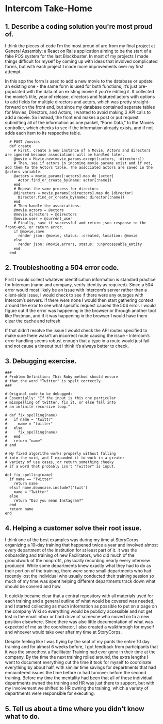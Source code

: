 # Intercom Take-Home

## 1. Describe a coding solution you're most proud of.

I think the pieces of code I’m the most proud of are from my final project at General Assembly: a React on Rails application aiming to be the start of a fake POS system for the last Blockbuster. In most of my projects I made things difficult for myself by coming up with ideas that involved complicated forms, but with each project I made more improvements over my first attempt. 

In this app the form is used to add a new movie to the database or update an existing one - the same form is used for both functions, it’s just pre-populated with the data of an existing movie if you’re editing it. It collected the movie’s title, year of release, directors and featured actors with options to add fields for multiple directors and actors, which was pretty straight-forward on the front end, but since my database contained separate tables for Movies, Directors, and Actors, I wanted to avoid making 3 API calls to add a movie. So instead, the front end makes a post or put request submitting all of the information as one packet, “Form Data,” to the Movies controller, which checks to see if the information already exists, and if not adds each item to its respective table.

```
  # POST /movies
  def create
    # First, create a new instance of a Movie. Actors and directors are ignored because associations will be handled later.
    @movie = Movie.new(movie_params.except(:actors, :directors))
    # Then, see if actors in incoming movie params exist and if not, add them to the Actors table. The associated actors are saved in the @actors variable.
    @actors = movie_params[:actors].map do |actor|
      Actor.find_or_create_by(name: actor[:name])
    end
    # Repeat the same process for directors
    @directors = movie_params[:directors].map do |director|
      Director.find_or_create_by(name: director[:name])
    end
    # Then handle the associations.
    @movie.actors = @actors
    @movie.directors = @directors
    @movie.user = @current_user
    # Finally, save if successful and return json response to the front-end, or return error. 
    if @movie.save
      render json: @movie, status: :created, location: @movie
    else
      render json: @movie.errors, status: :unprocessable_entity
    end
  end
```

## 2. Troubleshooting a 504 error code.

First I would collect whatever identification information is standard practice for Intercom (name and company, verify identity as required). Since a 504 error would most likely be an issue with Intercom’s server rather than a client-side issue, I would check to see if there were any outages with Intercom’s servers. If there were none I would then start gathering context around the error to see what specific request caused the 504 error. I would figure out if the error was happening in the browser or through another tool like Postman, and if it was happening in the browser I would have them clear the cache and refresh. 

If that didn’t resolve the issue I would check the API routes specified to make sure there wasn’t an incorrect route causing the issue - Intercom’s error handling seems robust enough that a typo in a route would just fail and not cause a timeout but I think it’s always better to check.

## 3. Debugging exercise.
```
###
# Problem Definition: This Ruby method should ensure 
# that the word "Twitter" is spelt correctly. 
###

# Original code to be debugged:
# Essentially: "If the input is this one particular 
# misspelling of twitter, fix it, or else fall into 
# an infinite recursive loop."

# def fix_spelling(name)
#   if name = "twittr"
#     name = "twitter"
#   else 
#     fix_spelling(name)
#   end   
#   return "name"
# end

# My fixed algorithm works properly without falling
# into the void, and I expanded it to work in a greater
# variety of use cases, or return something cheeky
# if a word that probably isn't "Twitter" is input.

def fix_spelling(name)
  if name == "Twitter"
    return name
  elsif name.downcase.include?('twit')
    name = "Twitter"
  else 
    return "Did you mean Instagram?"
  end
  return name
end
```

## 4. Helping a customer solve their root issue.

I think one of the best examples was during my time at StoryCorps organizing a 10-day training that happened twice a year and involved almost every department of the institution for at least part of it. It was the onboarding and training of new Facilitators, who did much of the groundwork of the nonprofit, physically recording nearly every interview produced. While some departments knew exactly what they had to do as their portion of the training, there were some small departments who had recently lost the individual who usually conducted their training session so much of my time was spent helping different departments track down what should be covered and how. 

It quickly became clear that a central repository with all materials used for each training and a general outline of what would be covered was needed, and I started collecting as much information as possible to put on a page on the company Wiki so everything would be publicly accessible and not get lost in the email inbox or hard drive of someone who moved on to a new position elsewhere. Since there was also little documentation of what was expected of me as the coordinator, I also created a walkthrough for myself and whoever would take over after my time at StoryCorps. 

Despite feeling like I was flying by the seat of my pants the entire 10 day training and for almost 6 weeks before, I got feedback from participants that it was the smoothest a Facilitator Training had ever gone in their time at the company. By the time the next training rolled around, the extra lengths I went to document everything cut the time it took for myself to coordinate everything by about half, with similar time savings for departments that had encountered issues the time before or had turnover before the second training. Before my time the mentality had been that all of these individual departments owned the training and HR was just there to support, but with my involvement we shifted to HR owning the training, which a variety of departments were responsible for executing.


## 5. Tell us about a time where you didn't know what to do.

